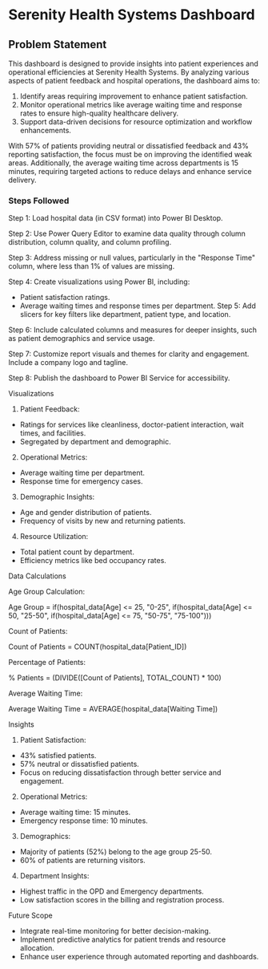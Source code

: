 # Serenity Health Systems Dashboard

## Problem Statement

This dashboard is designed to provide insights into patient experiences and operational efficiencies at Serenity Health Systems. By analyzing various aspects of patient feedback and hospital operations, the dashboard aims to:

1. Identify areas requiring improvement to enhance patient satisfaction.
2. Monitor operational metrics like average waiting time and response rates to ensure high-quality healthcare delivery.
3. Support data-driven decisions for resource optimization and workflow enhancements.

With 57% of patients providing neutral or dissatisfied feedback and 43% reporting satisfaction, the focus must be on improving the identified weak areas. Additionally, the average waiting time across departments is 15 minutes, requiring targeted actions to reduce delays and enhance service delivery.

### Steps Followed

Step 1: Load hospital data (in CSV format) into Power BI Desktop.

Step 2: Use Power Query Editor to examine data quality through column distribution, column quality, and column profiling.

Step 3: Address missing or null values, particularly in the "Response Time" column, where less than 1% of values are missing.

Step 4: Create visualizations using Power BI, including:
  - Patient satisfaction ratings.
  - Average waiting times and response times per department.
Step 5: Add slicers for key filters like department, patient type, and location.

Step 6: Include calculated columns and measures for deeper insights, such as patient demographics and service usage.

Step 7: Customize report visuals and themes for clarity and engagement. Include a company logo and tagline.

Step 8: Publish the dashboard to Power BI Service for accessibility.

Visualizations

1. Patient Feedback:

- Ratings for services like cleanliness, doctor-patient interaction, wait times, and facilities.
- Segregated by department and demographic.

2. Operational Metrics:

- Average waiting time per department.
- Response time for emergency cases.

3. Demographic Insights:

- Age and gender distribution of patients.
- Frequency of visits by new and returning patients.

4. Resource Utilization:

- Total patient count by department.
- Efficiency metrics like bed occupancy rates.

Data Calculations

Age Group Calculation:

Age Group =
if(hospital_data[Age] <= 25, "0-25",
if(hospital_data[Age] <= 50, "25-50",
if(hospital_data[Age] <= 75, "50-75", "75-100")))

Count of Patients:

Count of Patients = COUNT(hospital_data[Patient_ID])

Percentage of Patients:

% Patients = (DIVIDE([Count of Patients], TOTAL_COUNT) * 100)

Average Waiting Time:

Average Waiting Time = AVERAGE(hospital_data[Waiting Time])

Insights

1. Patient Satisfaction:

- 43% satisfied patients.
- 57% neutral or dissatisfied patients.
- Focus on reducing dissatisfaction through better service and engagement.

2. Operational Metrics:

- Average waiting time: 15 minutes.
- Emergency response time: 10 minutes.

3. Demographics:

- Majority of patients (52%) belong to the age group 25-50.
- 60% of patients are returning visitors.

4. Department Insights:

- Highest traffic in the OPD and Emergency departments.
- Low satisfaction scores in the billing and registration process.

Future Scope

- Integrate real-time monitoring for better decision-making.
- Implement predictive analytics for patient trends and resource allocation.
- Enhance user experience through automated reporting and dashboards.
